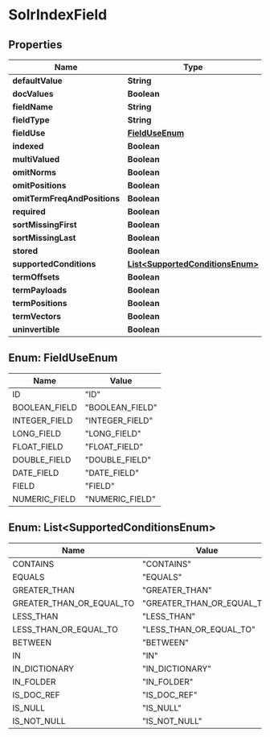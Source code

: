 # SolrIndexField

## Properties
Name | Type | Description | Notes
------------ | ------------- | ------------- | -------------
**defaultValue** | **String** |  |  [optional]
**docValues** | **Boolean** |  |  [optional]
**fieldName** | **String** |  |  [optional]
**fieldType** | **String** |  |  [optional]
**fieldUse** | [**FieldUseEnum**](#FieldUseEnum) |  |  [optional]
**indexed** | **Boolean** |  |  [optional]
**multiValued** | **Boolean** |  |  [optional]
**omitNorms** | **Boolean** |  |  [optional]
**omitPositions** | **Boolean** |  |  [optional]
**omitTermFreqAndPositions** | **Boolean** |  |  [optional]
**required** | **Boolean** |  |  [optional]
**sortMissingFirst** | **Boolean** |  |  [optional]
**sortMissingLast** | **Boolean** |  |  [optional]
**stored** | **Boolean** |  |  [optional]
**supportedConditions** | [**List&lt;SupportedConditionsEnum&gt;**](#List&lt;SupportedConditionsEnum&gt;) |  |  [optional]
**termOffsets** | **Boolean** |  |  [optional]
**termPayloads** | **Boolean** |  |  [optional]
**termPositions** | **Boolean** |  |  [optional]
**termVectors** | **Boolean** |  |  [optional]
**uninvertible** | **Boolean** |  |  [optional]

<a name="FieldUseEnum"></a>
## Enum: FieldUseEnum
Name | Value
---- | -----
ID | &quot;ID&quot;
BOOLEAN_FIELD | &quot;BOOLEAN_FIELD&quot;
INTEGER_FIELD | &quot;INTEGER_FIELD&quot;
LONG_FIELD | &quot;LONG_FIELD&quot;
FLOAT_FIELD | &quot;FLOAT_FIELD&quot;
DOUBLE_FIELD | &quot;DOUBLE_FIELD&quot;
DATE_FIELD | &quot;DATE_FIELD&quot;
FIELD | &quot;FIELD&quot;
NUMERIC_FIELD | &quot;NUMERIC_FIELD&quot;

<a name="List<SupportedConditionsEnum>"></a>
## Enum: List&lt;SupportedConditionsEnum&gt;
Name | Value
---- | -----
CONTAINS | &quot;CONTAINS&quot;
EQUALS | &quot;EQUALS&quot;
GREATER_THAN | &quot;GREATER_THAN&quot;
GREATER_THAN_OR_EQUAL_TO | &quot;GREATER_THAN_OR_EQUAL_TO&quot;
LESS_THAN | &quot;LESS_THAN&quot;
LESS_THAN_OR_EQUAL_TO | &quot;LESS_THAN_OR_EQUAL_TO&quot;
BETWEEN | &quot;BETWEEN&quot;
IN | &quot;IN&quot;
IN_DICTIONARY | &quot;IN_DICTIONARY&quot;
IN_FOLDER | &quot;IN_FOLDER&quot;
IS_DOC_REF | &quot;IS_DOC_REF&quot;
IS_NULL | &quot;IS_NULL&quot;
IS_NOT_NULL | &quot;IS_NOT_NULL&quot;
